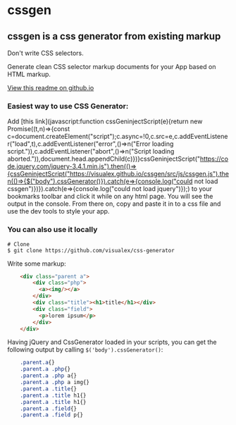 cssgen
====================

## cssgen is a css generator from existing markup

Don't write CSS selectors.

Generate clean CSS selector markup documents for your App based on HTML markup.

[View this readme on github.io](https://visualex.github.io/cssgen/)

### Easiest way to use CSS Generator: 

Add [this link](javascript:function cssGeninjectScript(e){return new Promise((t,n)=>{const c=document.createElement("script");c.async=!0,c.src=e,c.addEventListener("load",t),c.addEventListener("error",()=>n("Error loading script.")),c.addEventListener("abort",()=>n("Script loading aborted.")),document.head.appendChild(c)})}cssGeninjectScript("https://code.jquery.com/jquery-3.4.1.min.js").then(()=>{cssGeninjectScript("https://visualex.github.io/cssgen/src/js/cssgen.js").then(()=>{$("body").cssGenerator()}).catch(e=>{console.log("could not load cssgen")})}).catch(e=>{console.log("could not load jquery")});) 
to your bookmarks toolbar and click it while on any html page. You will see the output in the console. From there on, copy and paste it in to a css file and use the dev tools to style your app.  

### You can also use it locally

```
# Clone
$ git clone https://github.com/visualex/css-generator
```

Write some markup:
```html
	<div class="parent a">
		<div class="php">
		  <a><img/></a>
		</div>
		<div class="title"><h1>title</h1></div>
		<div class="field">
		  <p>lorem ipsum</p>
		</div>
	</div>
```


Having jQuery and CssGenerator loaded in your scripts, you can  get the following output by calling `$('body').cssGenerator()`:

```CSS
	.parent.a{}
	.parent.a .php{}
	.parent.a .php a{}
	.parent.a .php a img{}
	.parent.a .title{}
	.parent.a .title h1{}
	.parent.a .title h1{}
	.parent.a .field{}
	.parent.a .field p{}
```








